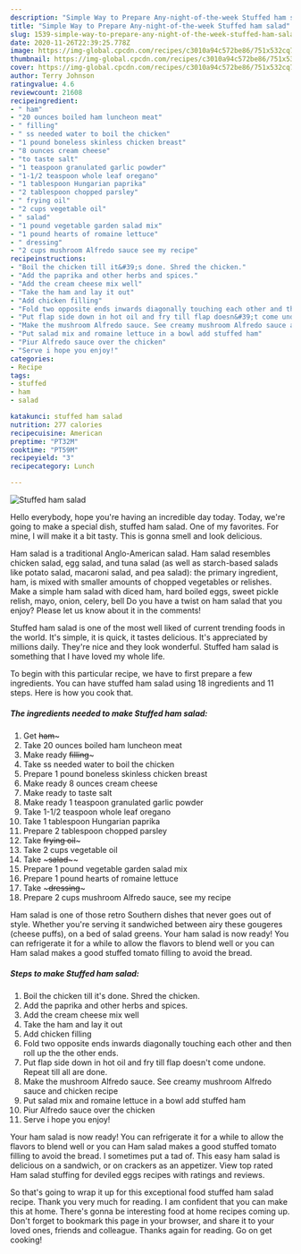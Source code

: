 ```yaml
---
description: "Simple Way to Prepare Any-night-of-the-week Stuffed ham salad"
title: "Simple Way to Prepare Any-night-of-the-week Stuffed ham salad"
slug: 1539-simple-way-to-prepare-any-night-of-the-week-stuffed-ham-salad
date: 2020-11-26T22:39:25.778Z
image: https://img-global.cpcdn.com/recipes/c3010a94c572be86/751x532cq70/stuffed-ham-salad-recipe-main-photo.jpg
thumbnail: https://img-global.cpcdn.com/recipes/c3010a94c572be86/751x532cq70/stuffed-ham-salad-recipe-main-photo.jpg
cover: https://img-global.cpcdn.com/recipes/c3010a94c572be86/751x532cq70/stuffed-ham-salad-recipe-main-photo.jpg
author: Terry Johnson
ratingvalue: 4.6
reviewcount: 21608
recipeingredient:
- " ham"
- "20 ounces boiled ham luncheon meat"
- " filling"
- " ss needed water to boil the chicken"
- "1 pound boneless skinless chicken breast"
- "8 ounces cream cheese"
- "to taste salt"
- "1 teaspoon granulated garlic powder"
- "1-1/2 teaspoon whole leaf oregano"
- "1 tablespoon Hungarian paprika"
- "2 tablespoon chopped parsley"
- " frying oil"
- "2 cups vegetable oil"
- " salad"
- "1 pound vegetable garden salad mix"
- "1 pound hearts of romaine lettuce"
- " dressing"
- "2 cups mushroom Alfredo sauce see my recipe"
recipeinstructions:
- "Boil the chicken till it&#39;s done. Shred the chicken."
- "Add the paprika and other herbs and spices."
- "Add the cream cheese mix well"
- "Take the ham and lay it out"
- "Add chicken filling"
- "Fold two opposite ends inwards diagonally touching each other and then roll up the the other ends."
- "Put flap side down in hot oil and fry till flap doesn&#39;t come undone. Repeat till all are done."
- "Make the mushroom Alfredo sauce. See creamy mushroom Alfredo sauce and chicken recipe"
- "Put salad mix and romaine lettuce in a bowl add stuffed ham"
- "Piur Alfredo sauce over the chicken"
- "Serve i hope you enjoy!"
categories:
- Recipe
tags:
- stuffed
- ham
- salad

katakunci: stuffed ham salad 
nutrition: 277 calories
recipecuisine: American
preptime: "PT32M"
cooktime: "PT59M"
recipeyield: "3"
recipecategory: Lunch

---
```



![Stuffed ham salad](https://img-global.cpcdn.com/recipes/c3010a94c572be86/751x532cq70/stuffed-ham-salad-recipe-main-photo.jpg)

Hello everybody, hope you're having an incredible day today. Today, we're going to make a special dish, stuffed ham salad. One of my favorites. For mine, I will make it a bit tasty. This is gonna smell and look delicious.

Ham salad is a traditional Anglo-American salad. Ham salad resembles chicken salad, egg salad, and tuna salad (as well as starch-based salads like potato salad, macaroni salad, and pea salad): the primary ingredient, ham, is mixed with smaller amounts of chopped vegetables or relishes. Make a simple ham salad with diced ham, hard boiled eggs, sweet pickle relish, mayo, onion, celery, bell Do you have a twist on ham salad that you enjoy? Please let us know about it in the comments!

Stuffed ham salad is one of the most well liked of current trending foods in the world. It's simple, it is quick, it tastes delicious. It's appreciated by millions daily. They're nice and they look wonderful. Stuffed ham salad is something that I have loved my whole life.


To begin with this particular recipe, we have to first prepare a few ingredients. You can have stuffed ham salad using 18 ingredients and 11 steps. Here is how you cook that.

<!--inarticleads1-->

##### The ingredients needed to make Stuffed ham salad:

1. Get  ~~~~~~ham~~~~~~~
1. Take 20 ounces boiled ham luncheon meat
1. Make ready  ~~~~~~filling~~~~~~~
1. Take  ss needed water to boil the chicken
1. Prepare 1 pound boneless skinless chicken breast
1. Make ready 8 ounces cream cheese
1. Make ready to taste salt
1. Make ready 1 teaspoon granulated garlic powder
1. Take 1-1/2 teaspoon whole leaf oregano
1. Take 1 tablespoon Hungarian paprika
1. Prepare 2 tablespoon chopped parsley
1. Take  ~~~~~~frying oil~~~~~~~
1. Take 2 cups vegetable oil
1. Take  ~~~~~~~salad~~~~~~~~
1. Prepare 1 pound vegetable garden salad mix
1. Prepare 1 pound hearts of romaine lettuce
1. Take  ~~~~~~~dressing~~~~~~~
1. Prepare 2 cups mushroom Alfredo sauce, see my recipe


Ham salad is one of those retro Southern dishes that never goes out of style. Whether you&#39;re serving it sandwiched between airy these gougeres (cheese puffs), on a bed of salad greens. Your ham salad is now ready! You can refrigerate it for a while to allow the flavors to blend well or you can Ham salad makes a good stuffed tomato filling to avoid the bread. 

<!--inarticleads2-->

##### Steps to make Stuffed ham salad:

1. Boil the chicken till it&#39;s done. Shred the chicken.
1. Add the paprika and other herbs and spices.
1. Add the cream cheese mix well
1. Take the ham and lay it out
1. Add chicken filling
1. Fold two opposite ends inwards diagonally touching each other and then roll up the the other ends.
1. Put flap side down in hot oil and fry till flap doesn&#39;t come undone. Repeat till all are done.
1. Make the mushroom Alfredo sauce. See creamy mushroom Alfredo sauce and chicken recipe
1. Put salad mix and romaine lettuce in a bowl add stuffed ham
1. Piur Alfredo sauce over the chicken
1. Serve i hope you enjoy!


Your ham salad is now ready! You can refrigerate it for a while to allow the flavors to blend well or you can Ham salad makes a good stuffed tomato filling to avoid the bread. I sometimes put a tad of. This easy ham salad is delicious on a sandwich, or on crackers as an appetizer. View top rated Ham salad stuffing for deviled eggs recipes with ratings and reviews. 

So that's going to wrap it up for this exceptional food stuffed ham salad recipe. Thank you very much for reading. I am confident that you can make this at home. There's gonna be interesting food at home recipes coming up. Don't forget to bookmark this page in your browser, and share it to your loved ones, friends and colleague. Thanks again for reading. Go on get cooking!
